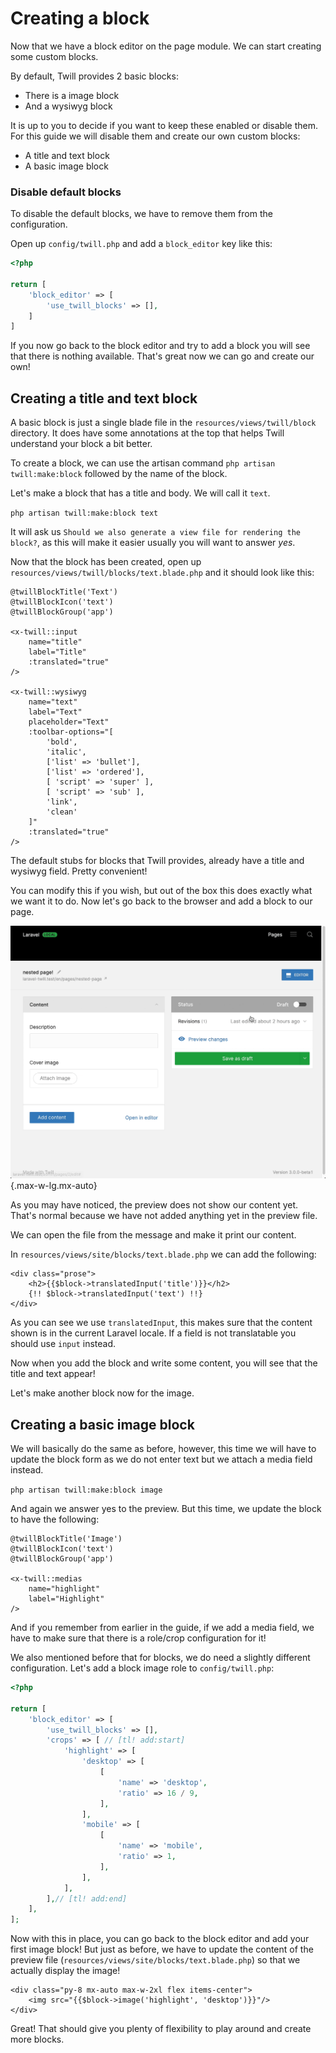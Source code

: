 # Creating a block

Now that we have a block editor on the page module. We can start creating some custom blocks.

By default, Twill provides 2 basic blocks:

- There is a image block
- And a wysiwyg block

It is up to you to decide if you want to keep these enabled or disable them. For this guide we will disable them and
create our own custom blocks:

- A title and text block
- A basic image block

### Disable default blocks

To disable the default blocks, we have to remove them from the configuration.

Open up `config/twill.php` and add a `block_editor` key like this:

```php
<?php

return [
    'block_editor' => [
        'use_twill_blocks' => [],
    ]
]
```

If you now go back to the block editor and try to add a block you will see that there is nothing available. That's great
now we can go and create our own!

## Creating a title and text block

A basic block is just a single blade file in the `resources/views/twill/block` directory. It does have some annotations
at the top that helps Twill understand your block a bit better.

To create a block, we can use the artisan command `php artisan twill:make:block` followed by the name of the block.

Let's make a block that has a title and body. We will call it `text`.

`php artisan twill:make:block text`

It will ask us `Should we also generate a view file for rendering the block?`, as this will make it easier usually you 
will want to answer *yes*.

Now that the block has been created, open up `resources/views/twill/blocks/text.blade.php` and it should look like this:

```blade
@twillBlockTitle('Text')
@twillBlockIcon('text')
@twillBlockGroup('app')

<x-twill::input
    name="title"
    label="Title"
    :translated="true"
/>

<x-twill::wysiwyg
    name="text"
    label="Text"
    placeholder="Text"
    :toolbar-options="[
        'bold',
        'italic',
        ['list' => 'bullet'],
        ['list' => 'ordered'],
        [ 'script' => 'super' ],
        [ 'script' => 'sub' ],
        'link',
        'clean'
    ]"
    :translated="true"
/>
```

The default stubs for blocks that Twill provides, already have a title and wysiwyg field. Pretty convenient!

You can modify this if you wish, but out of the box this does exactly what we want it to do. Now let's go back to the
browser and add a block to our page.

<!-- <div class="max-w-lg mx-auto"></div> -->
![add a block in Twill](./assets/add-block.gif){.max-w-lg.mx-auto}

As you may have noticed, the preview does not show our content yet. That's normal because we have not added anything yet
in the preview file.

We can open the file from the message and make it print our content.

In `resources/views/site/blocks/text.blade.php` we can add the following:

```blade
<div class="prose">
    <h2>{{$block->translatedInput('title')}}</h2>
    {!! $block->translatedInput('text') !!}
</div>
```

As you can see we use `translatedInput`, this makes sure that the content shown is in the current Laravel locale. If a 
field is not translatable you should use `input` instead.

Now when you add the block and write some content, you will see that the title and text appear!

Let's make another block now for the image.

## Creating a basic image block

We will basically do the same as before, however, this time we will have to update the block form as we do not enter 
text but we attach a media field instead.

`php artisan twill:make:block image`

And again we answer yes to the preview. But this time, we update the block to have the following:

```blade
@twillBlockTitle('Image')
@twillBlockIcon('text')
@twillBlockGroup('app')

<x-twill::medias
    name="highlight"
    label="Highlight"
/>
```

And if you remember from earlier in the guide, if we add a media field, we have to make sure that there is a role/crop
configuration for it!

We also mentioned before that for blocks, we do need a slightly different configuration. Let's add a block image role
to `config/twill.php`:

```php
<?php

return [
    'block_editor' => [
        'use_twill_blocks' => [],
        'crops' => [ // [tl! add:start]
            'highlight' => [
                'desktop' => [
                    [
                        'name' => 'desktop',
                        'ratio' => 16 / 9,
                    ],
                ],
                'mobile' => [
                    [
                        'name' => 'mobile',
                        'ratio' => 1,
                    ],
                ],
            ],
        ],// [tl! add:end]
    ],
];
```

Now with this in place, you can go back to the block editor and add your first image block! But just as before, we have
to update the content of the preview file (`resources/views/site/blocks/text.blade.php`) so that we actually display 
the image!

```blade
<div class="py-8 mx-auto max-w-2xl flex items-center">
    <img src="{{$block->image('highlight', 'desktop')}}"/>
</div>
```

Great! That should give you plenty of flexibility to play around and create more blocks.
